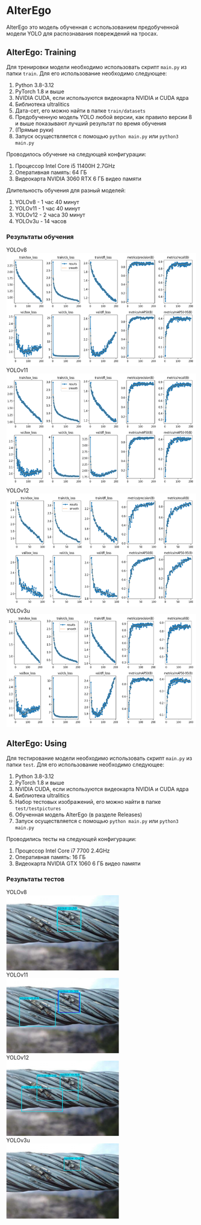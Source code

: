 # AlterEgo
AlterEgo это модель обученная с использованием предобученной модели YOLO для распознавания повреждений на тросах.
## AlterEgo: Training
Для тренировки модели необходимо использовать скрипт ```main.py``` из папки ```train```.
Для его использование необходимо следующее:
1. Python 3.8-3.12
2. PyTorch 1.8 и выше
3. NVIDIA CUDA, если используются видеокарта NVIDIA и CUDA ядра
4. Библиотека ultralitics
5. Дата-сет, его можно найти в папке ```train/datasets```
6. Предобученную модель YOLO любой версии, как правило версии 8 и выше показывают лучший результат по время обучения
7. (Прямые руки)
8. Запуск осуществляется с помощью ```python main.py``` или ```python3 main.py```

Проводилось обучение на следующей конфигурации:
1. Процессор Intel Core i5 11400H 2.7GHz
2. Оперативная память: 64 ГБ
3. Видеокарта NVIDIA 3060 RTX 6 ГБ видео памяти

Длительность обучения для разный моделей:
1. YOLOv8 - 1 час 40 минут
2. YOLOv11 - 1 час 40 минут
3. YOLOv12 - 2 часа 30 минут
4. YOLOv3u - 14 часов

### Результаты обучения
YOLOv8<br>
<img src="./train/YOLO8_train_result/results.png" alt="YOLOv8_results" width="600" height="300"><br>
YOLOv11<br>
<img src="./train/YOLO11_train_result/results.png" alt="YOLOv11_results" width="600" height="300"><br>
YOLOv12<br>
<img src="./train/YOLO12_train_result/results.png" alt="YOLOv11_results" width="600" height="300"><br>
YOLOv3u<br>
<img src="./train/YOLO3u_train_result/results.png" alt="YOLOv3u_results" width="600" height="300"><br>

## AlterEgo: Using
Для тестирование модели необходимо использовать скрипт ```main.py``` из папки ```test```.
Для его использование необходимо следующее:
1. Python 3.8-3.12
2. PyTorch 1.8 и выше
3. NVIDIA CUDA, если используются видеокарта NVIDIA и CUDA ядра
4. Библиотека ultralitics
5. Набор тестовых изображений, его можно найти в папке ```test/testpictures```
6. Обученная модель AlterEgo (в разделе Releases)
7. Запуск осуществляется с помощью ```python main.py``` или ```python3 main.py```

Проводились тесты на следующей конфигурации:
1. Процессор Intel Core i7 7700 2.4GHz
2. Оперативная память: 16 ГБ
3. Видеокарта NVIDIA GTX 1060 6 ГБ видео памяти

### Результаты тестов
YOLOv8<br>
<img src="./test/COMPRUNV8/results_--------------2022-02-24---16-26-56_png_jpg.rf.7d981e33657305fdf97bc0d058cfdf3f.jpg" alt="YOLOv8_results" width="300" height="200"><br>
YOLOv11<br>
<img src="./test/COMPRUNV11/results_--------------2022-02-24---16-26-56_png_jpg.rf.7d981e33657305fdf97bc0d058cfdf3f.jpg" alt="YOLOv11_results" width="300" height="200"><br>
YOLOv12<br>
<img src="./test/COMPRUNV12/results_--------------2022-02-24---16-26-56_png_jpg.rf.7d981e33657305fdf97bc0d058cfdf3f.jpg" alt="YOLOv12_results" width="300" height="200"><br>
YOLOv3u<br>
<img src="./test/COMPRUNV3/results_--------------2022-02-24---16-26-56_png_jpg.rf.7d981e33657305fdf97bc0d058cfdf3f.jpg" alt="YOLOv3u_results" width="300" height="200"><br>